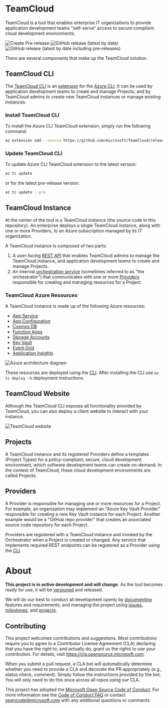 # TeamCloud

TeamCloud is a tool that enables enterprise IT organizations to provide application development teams "self-serve" access to secure compliant cloud development environments.

![Create Pre-release](https://github.com/microsoft/TeamCloud/workflows/Create%20Pre-release/badge.svg)
![GitHub release (latest by date)](https://img.shields.io/github/v/release/microsoft/teamcloud?label=Release%20%28main%29)
![GitHub release (latest by date including pre-releases)](https://img.shields.io/github/v/release/microsoft/teamcloud?include_prereleases&label=Release%20%28dev%29)

There are several components that make up the TeamCloud solution.

## TeamCloud CLI

The [TeamCloud CLI](docs/CLI.md) is an [extension](https://docs.microsoft.com/en-us/cli/azure/azure-cli-extensions-overview?view=azure-cli-latest) for the [Azure CLI](https://docs.microsoft.com/en-us/cli/azure/?view=azure-cli-latest).  It can be used by application development teams to create and manage Projects, and by TeamCloud admins to create new TeamCloud instances or manage existing instances.

### Install TeamCloud CLI

To install the Azure CLI TeamCloud extension, simply run the following command:

```sh
az extension add --source https://github.com/microsoft/TeamCloud/releases/latest/download/tc-0.4.0-py2.py3-none-any.whl -y
```

### Update TeamCloud CLI

To update Azure CLI TeamCloud extension to the latest version:

```sh
az tc update
```

or for the latest pre-release version:

```sh
az tc update --pre
```

## TeamCloud Instance

At the center of the tool is a TeamCloud instance (the source code in this repository). An enterprise deploys a single TeamCloud instance, along with one or more Providers, to an Azure subscription managed by its IT organization.

A TeamCloud instance is composed of two parts:

1. A user-facing [REST API](docs/API.md) that enables TeamCloud admins to manage the TeamCloud instance, and application development teams to create and manage Projects.
2. An internal [orchestration service](docs/Orchestrator.md) (sometimes referred to as "the orchestrator") that communicates with one or more [Providers](docs/Providers.md) responsible for creating and managing resources for a Project.

### TeamCloud Azure Resources

A TeamCloud instance is made up of the following Azure resources:

- [App Service][app-service]
- [App Configuration][app-configuration]
- [Cosmos DB][cosmos-db]
- [Function Apps][function-apps]
- [Storage Accounts][storage-account]
- [Key Vault][key-vault]
- [Event Grid][event-grid]
- [Application Insights][application-insights]

![Azure architecture diagram](docs/img/TeamCloud.png)

These resources are deployed using the [CLI](docs/CLI.md). After installing the CLI use `az tc deploy -h` deployment instructions.

## TeamCloud Website

Although the TeamCloud CLI exposes all functionality provided by TeamCloud, you can also deploy a client website to interact with your instance.

![TeamCloud website](docs/img/tc_web_app_0.png)

## Projects

A TeamCloud instance and its registered Providers define a templates (Project Types) for a policy-compliant, secure, cloud development environment, which software development teams can create on-demand.  In the context of TeamCloud, these cloud development environments are called Projects.

## Providers

A Provider is responsible for managing one or more resources for a Project.  For example, an organization may implement an "Azure Key Vault Provider" responsible for creating a new Key Vault instance for each Project.  Another example would be a "GitHub repo provider" that creates an associated source code repository for each Project.

Providers are registered with a TeamCloud instance and invoked by the Orchestrator when a Project is created or changed.  Any service that implements required REST endpoints can be registered as a Provider using the [CLI](docs/CLI.md).

# About

**This project is in active development and will change.**  As the tool becomes ready for use, it will be [versioned](https://semver.org/) and released.

We will do our best to conduct all development openly by [documenting](https://github.com/microsoft/TeamCloud/tree/main/docs) features and requirements, and managing the project using [issues](https://github.com/microsoft/TeamCloud/issues), [milestones](https://github.com/microsoft/TeamCloud/milestones), and [projects](https://github.com/microsoft/TeamCloud/projects).

## Contributing

This project welcomes contributions and suggestions.  Most contributions require you to agree to a
Contributor License Agreement (CLA) declaring that you have the right to, and actually do, grant us
the rights to use your contribution. For details, visit https://cla.opensource.microsoft.com.

When you submit a pull request, a CLA bot will automatically determine whether you need to provide
a CLA and decorate the PR appropriately (e.g., status check, comment). Simply follow the instructions
provided by the bot. You will only need to do this once across all repos using our CLA.

This project has adopted the [Microsoft Open Source Code of Conduct](https://opensource.microsoft.com/codeofconduct/).
For more information see the [Code of Conduct FAQ](https://opensource.microsoft.com/codeofconduct/faq/) or
contact [opencode@microsoft.com](mailto:opencode@microsoft.com) with any additional questions or comments.

[app-service]:https://azure.microsoft.com/en-us/services/app-service/
[app-configuration]:https://azure.microsoft.com/en-us/services/app-configuration/
[function-apps]:https://azure.microsoft.com/en-us/services/functions/
[storage-account]:https://azure.microsoft.com/en-us/services/storage/
[key-vault]:https://azure.microsoft.com/en-us/services/key-vault/
[event-grid]:https://azure.microsoft.com/en-us/services/event-grid/
[application-insights]:https://azure.microsoft.com/en-us/services/monitor/
[cosmos-db]:https://azure.microsoft.com/en-us/services/cosmos-db/
